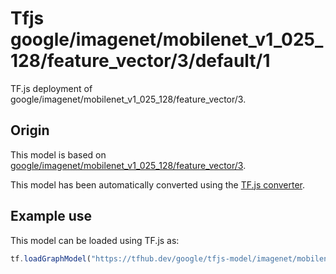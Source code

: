 # Tfjs google/imagenet/mobilenet_v1_025_128/feature_vector/3/default/1
TF.js deployment of google/imagenet/mobilenet_v1_025_128/feature_vector/3.

<!-- parent-model: google/imagenet/mobilenet_v1_025_128/feature_vector/3 -->

## Origin

This model is based on [google/imagenet/mobilenet_v1_025_128/feature_vector/3](https://tfhub.dev/google/imagenet/mobilenet_v1_025_128/feature_vector/3).

This model has been automatically converted using the [TF.js converter](https://github.com/tensorflow/tfjs/tree/master/tfjs-converter).

## Example use
This model can be loaded using TF.js as:

```javascript
tf.loadGraphModel("https://tfhub.dev/google/tfjs-model/imagenet/mobilenet_v1_025_128/feature_vector/3/default/1", { fromTFHub: true })
```
